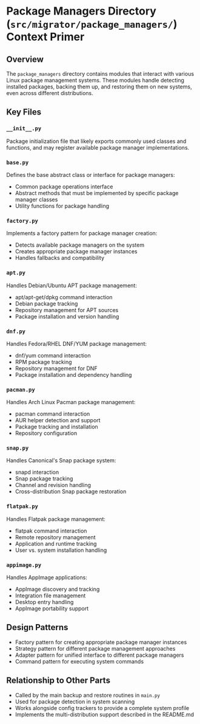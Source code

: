 # Package Managers Directory (`src/migrator/package_managers/`) Context Primer

## Overview
The `package_managers` directory contains modules that interact with various Linux package management systems. These modules handle detecting installed packages, backing them up, and restoring them on new systems, even across different distributions.

## Key Files

### `__init__.py`
Package initialization file that likely exports commonly used classes and functions, and may register available package manager implementations.

### `base.py`
Defines the base abstract class or interface for package managers:
- Common package operations interface
- Abstract methods that must be implemented by specific package manager classes
- Utility functions for package handling

### `factory.py`
Implements a factory pattern for package manager creation:
- Detects available package managers on the system
- Creates appropriate package manager instances
- Handles fallbacks and compatibility

### `apt.py`
Handles Debian/Ubuntu APT package management:
- apt/apt-get/dpkg command interaction
- Debian package tracking
- Repository management for APT sources
- Package installation and version handling

### `dnf.py`
Handles Fedora/RHEL DNF/YUM package management:
- dnf/yum command interaction
- RPM package tracking
- Repository management for DNF
- Package installation and dependency handling

### `pacman.py`
Handles Arch Linux Pacman package management:
- pacman command interaction
- AUR helper detection and support
- Package tracking and installation
- Repository configuration

### `snap.py`
Handles Canonical's Snap package system:
- snapd interaction
- Snap package tracking
- Channel and revision handling
- Cross-distribution Snap package restoration

### `flatpak.py`
Handles Flatpak package management:
- flatpak command interaction
- Remote repository management
- Application and runtime tracking
- User vs. system installation handling

### `appimage.py`
Handles AppImage applications:
- AppImage discovery and tracking
- Integration file management
- Desktop entry handling
- AppImage portability support

## Design Patterns
- Factory pattern for creating appropriate package manager instances
- Strategy pattern for different package management approaches
- Adapter pattern for unified interface to different package managers
- Command pattern for executing system commands

## Relationship to Other Parts
- Called by the main backup and restore routines in `main.py`
- Used for package detection in system scanning
- Works alongside config trackers to provide a complete system profile
- Implements the multi-distribution support described in the README.md 